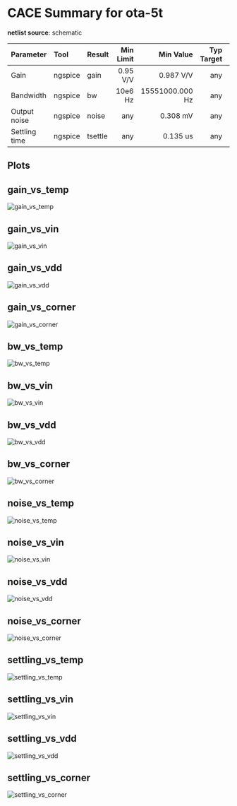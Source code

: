 
# CACE Summary for ota-5t

**netlist source**: schematic

|      Parameter       |         Tool         |     Result      | Min Limit  |  Min Value   | Typ Target |  Typ Value   | Max Limit  |  Max Value   |  Status  |
| :------------------- | :------------------- | :-------------- | ---------: | -----------: | ---------: | -----------: | ---------: | -----------: | :------: |
| Gain                 | ngspice              | gain                 |        0.95 V/V |  0.987 V/V |          any |  1.000 V/V |     1.05 V/V |  1.006 V/V |   Pass ✅    |
| Bandwidth            | ngspice              | bw                   |         10e6 Hz | 15551000.000 Hz |          any | 26912100.000 Hz |          any | 34051700.000 Hz |   Pass ✅    |
| Output noise         | ngspice              | noise                |             any |   0.308 mV |          any |   0.371 mV |         1 mV |   0.455 mV |   Pass ✅    |
| Settling time        | ngspice              | tsettle              |             any |   0.135 us |          any |   0.142 us |        10 us |   0.155 us |   Pass ✅    |


## Plots

## gain_vs_temp

![gain_vs_temp](./cace/_docs/ota-5t/schematic/gain_vs_temp.png)

## gain_vs_vin

![gain_vs_vin](./cace/_docs/ota-5t/schematic/gain_vs_vin.png)

## gain_vs_vdd

![gain_vs_vdd](./cace/_docs/ota-5t/schematic/gain_vs_vdd.png)

## gain_vs_corner

![gain_vs_corner](./cace/_docs/ota-5t/schematic/gain_vs_corner.png)

## bw_vs_temp

![bw_vs_temp](./cace/_docs/ota-5t/schematic/bw_vs_temp.png)

## bw_vs_vin

![bw_vs_vin](./cace/_docs/ota-5t/schematic/bw_vs_vin.png)

## bw_vs_vdd

![bw_vs_vdd](./cace/_docs/ota-5t/schematic/bw_vs_vdd.png)

## bw_vs_corner

![bw_vs_corner](./cace/_docs/ota-5t/schematic/bw_vs_corner.png)

## noise_vs_temp

![noise_vs_temp](./cace/_docs/ota-5t/schematic/noise_vs_temp.png)

## noise_vs_vin

![noise_vs_vin](./cace/_docs/ota-5t/schematic/noise_vs_vin.png)

## noise_vs_vdd

![noise_vs_vdd](./cace/_docs/ota-5t/schematic/noise_vs_vdd.png)

## noise_vs_corner

![noise_vs_corner](./cace/_docs/ota-5t/schematic/noise_vs_corner.png)

## settling_vs_temp

![settling_vs_temp](./cace/_docs/ota-5t/schematic/settling_vs_temp.png)

## settling_vs_vin

![settling_vs_vin](./cace/_docs/ota-5t/schematic/settling_vs_vin.png)

## settling_vs_vdd

![settling_vs_vdd](./cace/_docs/ota-5t/schematic/settling_vs_vdd.png)

## settling_vs_corner

![settling_vs_corner](./cace/_docs/ota-5t/schematic/settling_vs_corner.png)
